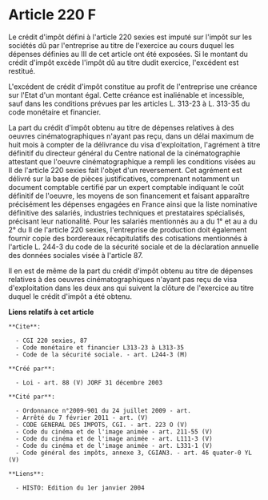 # Article 220 F

Le crédit d'impôt défini à l'article 220 sexies est imputé sur l'impôt sur les sociétés dû par l'entreprise au titre de
l'exercice au cours duquel les dépenses définies au III de cet article ont été exposées. Si le montant du crédit d'impôt
excède l'impôt dû au titre dudit exercice, l'excédent est restitué.

L'excédent de crédit d'impôt constitue au profit de l'entreprise une créance sur l'Etat d'un montant égal. Cette créance est
inaliénable et incessible, sauf dans les conditions prévues par les articles L. 313-23 à L. 313-35 du code monétaire et
financier.

La part du crédit d'impôt obtenu au titre de dépenses relatives à des oeuvres cinématographiques n'ayant pas reçu, dans un
délai maximum de huit mois à compter de la délivrance du visa d'exploitation, l'agrément à titre définitif du directeur
général du Centre national de la cinématographie attestant que l'oeuvre cinématographique a rempli les conditions visées au
II de l'article 220 sexies fait l'objet d'un reversement. Cet agrément est délivré sur la base de pièces justificatives,
comprenant notamment un document comptable certifié par un expert comptable indiquant le coût définitif de l'oeuvre, les
moyens de son financement et faisant apparaître précisément les dépenses engagées en France ainsi que la liste nominative
définitive des salariés, industries techniques et prestataires spécialisés, précisant leur nationalité. Pour les salariés
mentionnés au a du 1° et au a du 2° du II de l'article 220 sexies, l'entreprise de production doit également fournir copie
des bordereaux récapitulatifs des cotisations mentionnés à l'article L. 244-3 du code de la sécurité sociale et de la
déclaration annuelle des données sociales visée à l'article 87.

Il en est de même de la part du crédit d'impôt obtenu au titre de dépenses relatives à des oeuvres cinématographiques n'ayant
pas reçu de visa d'exploitation dans les deux ans qui suivent la clôture de l'exercice au titre duquel le crédit d'impôt a
été obtenu.

**Liens relatifs à cet article**

	**Cite**:

	  - CGI 220 sexies, 87
	  - Code monétaire et financier L313-23 à L313-35
	  - Code de la sécurité sociale. - art. L244-3 (M)

	**Créé par**:

	  - Loi - art. 88 (V) JORF 31 décembre 2003

	**Cité par**:

	  - Ordonnance n°2009-901 du 24 juillet 2009 - art.
	  - Arrêté du 7 février 2011 - art. (V)
	  - CODE GENERAL DES IMPOTS, CGI. - art. 223 O (V)
	  - Code du cinéma et de l'image animée - art. 211-55 (V)
	  - Code du cinéma et de l'image animée - art. L111-3 (V)
	  - Code du cinéma et de l'image animée - art. L331-1 (V)
	  - Code général des impôts, annexe 3, CGIAN3. - art. 46 quater-0 YL (V)

	**Liens**:

	  - HISTO: Edition du 1er janvier 2004

